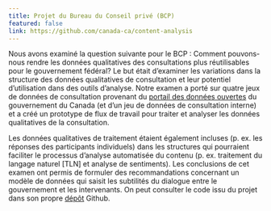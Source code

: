 ```yaml
---
title: Projet du Bureau du Conseil privé (BCP)
featured: false
link: https://github.com/canada-ca/content-analysis
---
```

Nous avons examiné la question suivante pour le BCP : Comment pouvons-nous rendre les données qualitatives des consultations plus réutilisables pour le gouvernement fédéral? Le but était d’examiner les variations dans la structure des données qualitatives de consultation et leur potentiel d’utilisation dans des outils d’analyse. Notre examen a porté sur quatre jeux de données de consultation provenant du <a href="https://open.canada.ca/fr" target="_blank">portail des données ouvertes</a> du gouvernement du Canada (et d’un jeu de données de consultation interne) et a créé un prototype de flux de travail pour traiter et analyser les données qualitatives de la consultation.

Les données qualitatives de traitement étaient également incluses (p. ex. les réponses des participants individuels) dans les structures qui pourraient faciliter le processus d’analyse automatisée du contenu (p. ex. traitement du langage naturel [TLN] et analyse de sentiments). Les conclusions de cet examen ont permis de formuler des recommandations concernant un modèle de données qui saisit les subtilités du dialogue entre le gouvernement et les intervenants. On peut consulter le code issu du projet dans son propre <a href="https://github.com/canada-ca/content-analysis" target="_blank">dépôt</a> Github.
